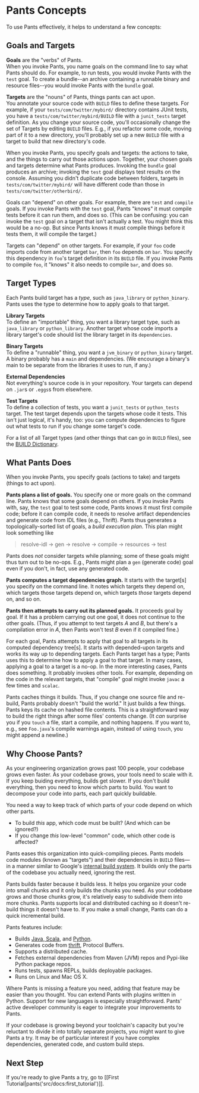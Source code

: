 Pants Concepts
==============

To use Pants effectively, it helps to understand a few concepts:

Goals and Targets
-----------------

**Goals** are the "verbs" of Pants.<br>
When you invoke Pants, you name goals on the command line to say what
Pants should do. For example, to run tests, you would invoke Pants with
the `test` goal. To create a bundle--an archive containing a runnable
binary and resource files--you would invoke Pants with the `bundle`
goal.

**Targets** are the "nouns" of Pants, things pants can act upon.<br>
You annotate your source code with `BUILD` files to define these
targets. For example, if your `tests/com/twitter/mybird/` directory
contains JUnit tests, you have a `tests/com/twitter/mybird/BUILD` file
with a `junit_tests` target definition. As you change your source code,
you'll occasionally change the set of Targets by editing `BUILD` files.
E.g., if you refactor some code, moving part of it to a new directory,
you'll probably set up a new `BUILD` file with a target to build that
new directory's code.

When you invoke Pants, you specify goals and targets: the actions to
take, and the things to carry out those actions upon. Together, your
chosen goals and targets determine what Pants produces. Invoking the
`bundle` goal produces an archive; invoking the `test` goal displays
test results on the console. Assuming you didn't duplicate code between
folders, targets in `tests/com/twitter/mybird/` will have different code
than those in `tests/com/twitter/otherbird/`.

Goals can "depend" on other goals. For example, there are `test` and
`compile` goals. If you invoke Pants with the `test` goal, Pants "knows"
it must compile tests before it can run them, and does so. (This can be
confusing: you can invoke the `test` goal on a target that isn't
actually a test. You might think this would be a no-op. But since Pants
knows it must compile things before it tests them, it will compile the
target.)

Targets can "depend" on other targets. For example, if your `foo` code
imports code from another target `bar`, then `foo` depends on `bar`. You
specify this dependency in `foo`'s target definition in its `BUILD`
file. If you invoke Pants to compile `foo`, it "knows" it also needs to
compile `bar`, and does so.

Target Types
------------

Each Pants build target has a *type*, such as `java_library` or
`python_binary`. Pants uses the type to determine how to apply goals to
that target.

**Library Targets**<br>
To define an "importable" thing, you want a library target type, such as
`java_library` or `python_library`. Another target whose code imports a
library target's code should list the library target in its
`dependencies`.

**Binary Targets**<br>
To define a "runnable" thing, you want a `jvm_binary` or `python_binary`
target. A binary probably has a `main` and dependencies. (We encourage a
binary's main to be separate from the libraries it uses to run, if any.)

**External Dependencies**<br>
Not everything's source code is in your repository. Your targets can
depend on `.jar`s or `.eggs`s from elsewhere.

**Test Targets**<br>
To define a collection of tests, you want a `junit_tests` or
`python_tests` target. The test target depends upon the targets whose
code it tests. This isn't just logical, it's handy, too: you can
compute dependencies to figure out what tests to run if you change some
target's code.

For a list of all Target types (and other things that can go in `BUILD`
files), see the <a href="build_dictionary.html">BUILD Dictionary</a>.

What Pants Does
---------------

When you invoke Pants, you specify goals (actions to take) and targets
(things to act upon).

**Pants plans a list of goals.** You specify one or more goals on the
command line. Pants knows that some goals depend on others. If you
invoke Pants with, say, the `test` goal to test some code, Pants knows
it must first compile code; before it can compile code, it needs to
resolve artifact dependencies and generate code from IDL files (e.g.,
Thrift). Pants thus generates a topologically-sorted list of goals, a
*build execution plan*. This plan might look something like

> resolve-idl -\> gen -\> resolve -\> compile -\> resources -\> test

Pants does *not* consider targets while planning; some of these goals
might thus turn out to be no-ops. E.g., Pants might plan a `gen`
(generate code) goal even if you don't, in fact, use any generated code.

**Pants computes a target dependencies graph.** It starts with the
target[s] you specify on the command line. It notes which targets they
depend on, which targets those targets depend on, which targets *those*
targets depend on, and so on.

**Pants then attempts to carry out its planned goals.** It proceeds goal
by goal. If it has a problem carrying out one goal, it does not continue
to the other goals. (Thus, if you attempt to test targets *A* and *B*,
but there's a compilation error in *A*, then Pants won't test *B* even
if it compiled fine.)

For each goal, Pants attempts to apply that goal to all targets in its
computed dependency tree[s]. It starts with depended-upon targets and
works its way up to depending targets. Each Pants target has a type;
Pants uses this to determine how to apply a goal to that target. In many
cases, applying a goal to a target is a no-op. In the more interesting
cases, Pants does something. It probably invokes other tools. For
example, depending on the code in the relevant targets, that "compile"
goal might invoke `javac` a few times and `scalac`.

Pants caches things it builds. Thus, if you change one source file and
re-build, Pants probably doesn't "build the world." It just builds a few
things. Pants keys its cache on hashed file contents. This is a
straightforward way to build the right things after some files' contents
change. (It *can* surprise you if you `touch` a file, start a compile,
and nothing happens. If you want to, e.g., see `Foo.java`'s compile
warnings again, instead of using `touch`, you might append a newline.)

Why Choose Pants?
-----------------

As your engineering organization grows past 100 people, your codebase grows even faster.
As your codebase grows, your tools need to scale with it. If you keep buiding everything, builds
get slower. If you don't build everything, then you need to know which parts to build. You want
to decompose your code into parts, each part quickly buildable.

You need a way to keep track of which parts of your code depend on which other parts.

* To build *this* app, which code must be built? (And which can be ignored?)
* If you change *this* low-level "common" code, which other code is affected?

Pants eases this organization into quick-compiling pieces. Pants models code modules (known as
"targets") and their dependencies in `BUILD` files—in a manner similar to Google's [internal build
system](http://google-engtools.blogspot.com/2011/08/build-in-cloud-how-build-system-works.html).
It builds only the parts of the codebase you actually need, ignoring the rest.

Pants builds faster because it builds less. It helps you organize your code into small chunks and it
only builds the chunks you need. As your codebase grows and those chunks grow, it's relatively easy
to subdivide them into more chunks. Pants supports local and distributed caching so it doesn't
re-build things it doesn't have to. If you make a small change, Pants can do a quick incremental
build.

Pants features include:

- Builds [Java, Scala](http://pantsbuild.github.io/JVMProjects.html), and
  [Python](http://pantsbuild.github.io/python-readme.html).
- Generates code from [thrift](http://pantsbuild.github.io/ThriftDeps.html), Protocol
  Buffers.
- Supports a distributed cache.
- Fetches external dependencies from Maven (JVM) repos and Pypi-like Python package repos.
- Runs tests, spawns REPLs, builds deployable packages.
- Runs on Linux and Mac OS X.

Where Pants is missing a feature you need, adding that feature may be easier than you thought.
You can extend Pants with plugins written in Python. Support for new languages is especially
straightforward. Pants' active developer community is eager to integrate your improvements to Pants.

If your codebase is growing beyond your toolchain's capacity but you're reluctant to divide it
into totally separate projects, you might want to give Pants a try. It may be of particular
interest if you have complex dependencies, generated code, and custom build steps.

Next Step
---------

If you're ready to give Pants a try, go to
[[First Tutorial|pants('src/docs:first_tutorial')]].
